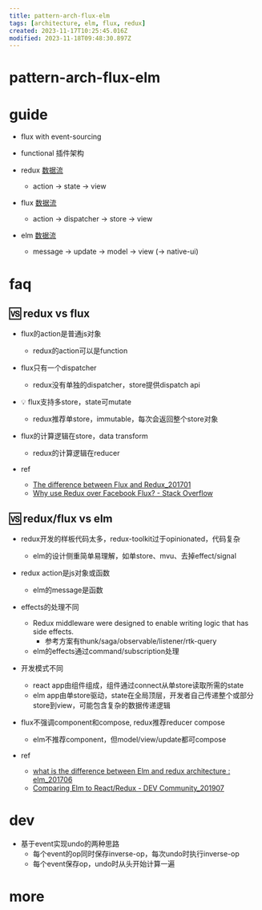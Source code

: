 ```yaml
---
title: pattern-arch-flux-elm
tags: [architecture, elm, flux, redux]
created: 2023-11-17T10:25:45.016Z
modified: 2023-11-18T09:48:30.897Z
---
```


# pattern-arch-flux-elm

# guide

- flux with event-sourcing
- functional 插件架构

- redux [数据流](https://redux.js.org/tutorials/fundamentals/part-2-concepts-data-flow)
  - action -> state -> view
- flux [数据流](http://fluxxor.com/what-is-flux.html)
  - action -> dispatcher -> store -> view
- elm [数据流](https://elmbridge.github.io/curriculum/The%20Elm%20Architecture.html)
  - message -> update -> model -> view (-> native-ui)
# faq

## 🆚️ redux vs flux

- flux的action是普通js对象
  - redux的action可以是function

- flux只有一个dispatcher
  - redux没有单独的dispatcher，store提供dispatch api

- 💡 flux支持多store，state可mutate
  - redux推荐单store，immutable，每次会返回整个store对象

- flux的计算逻辑在store，data transform
  - redux的计算逻辑在reducer

- ref
  - [The difference between Flux and Redux_201701](https://medium.com/edge-coders/the-difference-between-flux-and-redux-71d31b118c1)
  - [Why use Redux over Facebook Flux? - Stack Overflow](https://stackoverflow.com/questions/32461229/why-use-redux-over-facebook-flux)

## 🆚️ redux/flux vs elm

- redux开发的样板代码太多，redux-toolkit过于opinionated，代码复杂
  - elm的设计侧重简单易理解，如单store、mvu、去掉effect/signal

- redux action是js对象或函数
  - elm的message是函数

- effects的处理不同
  - Redux middleware were designed to enable writing logic that has side effects.
    - 参考方案有thunk/saga/observable/listener/rtk-query
  - elm的effects通过command/subscription处理

- 开发模式不同
  - react app由组件组成，组件通过connect从单store读取所需的state
  - elm app由单store驱动，state在全局顶层，开发者自己传递整个或部分store到view，可能包含复杂的数据传递逻辑

- flux不强调component和compose, redux推荐reducer compose
  - elm不推荐component，但model/view/update都可compose

- ref
  - [what is the difference between Elm and redux architecture : elm_201706](https://www.reddit.com/r/elm/comments/6jkt6c/what_is_the_difference_between_elm_and_redux/)
  - [Comparing Elm to React/Redux - DEV Community_201907](https://dev.to/rametta/comparing-elm-to-react-redux-2emo)
# dev
- 基于event实现undo的两种思路
  - 每个event的op同时保存inverse-op，每次undo时执行inverse-op
  - 每个event保存op，undo时从头开始计算一遍
# more
